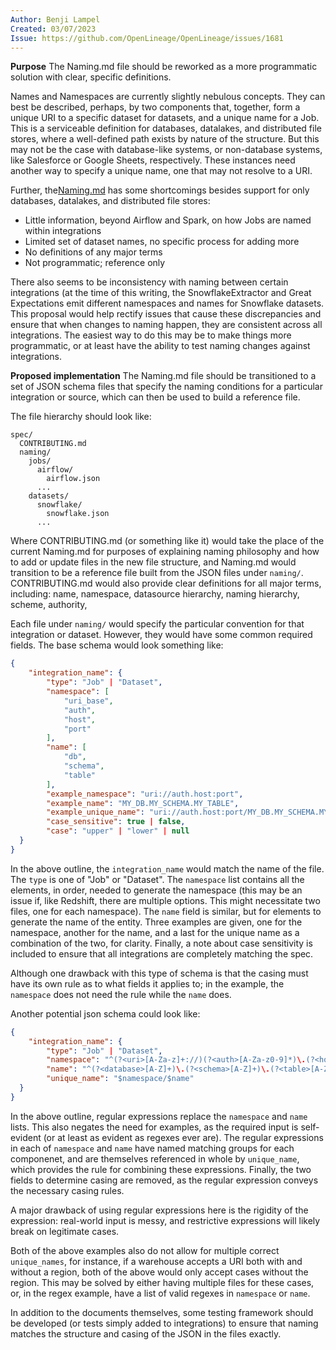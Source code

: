 ```yaml
---
Author: Benji Lampel
Created: 03/07/2023
Issue: https://github.com/OpenLineage/OpenLineage/issues/1681
---
```


**Purpose**
The Naming.md file should be reworked as a more programmatic solution with clear, specific definitions.

Names and Namespaces are currently slightly nebulous concepts. They can best be described, perhaps, by two components that, together, form a unique URI to a specific dataset for datasets, and a unique name for a Job. This is a serviceable definition for databases, datalakes, and distributed file stores, where a well-defined path exists by nature of the structure. But this may not be the case with database-like systems, or non-database systems, like Salesforce or Google Sheets, respectively. These instances need another way to specify a unique name, one that may not resolve to a URI.

Further, the[Naming.md](https://github.com/OpenLineage/OpenLineage/blob/main/spec/Naming.md) has some shortcomings besides support for only databases, datalakes, and distributed file stores:

- Little information, beyond Airflow and Spark, on how Jobs are named within integrations
- Limited set of dataset names, no specific process for adding more
- No definitions of any major terms
- Not programmatic; reference only

There also seems to be inconsistency with naming between certain integrations (at the time of this writing, the SnowflakeExtractor and Great Expectations emit different namespaces and names for Snowflake datasets. This proposal would help rectify issues that cause these discrepancies and ensure that when changes to naming happen, they are consistent across all integrations. The easiest way to do this may be to make things more programmatic, or at least have the ability to test naming changes against integrations.

**Proposed implementation**
The Naming.md file should be transitioned to a set of JSON schema files that specify the naming conditions for a particular integration or source, which can then be used to build a reference file.

The file hierarchy should look like:
```
spec/
  CONTRIBUTING.md
  naming/
    jobs/
      airflow/
        airflow.json
      ...
    datasets/
      snowflake/
        snowflake.json
      ...
```

Where CONTRIBUTING.md (or something like it) would take the place of the current Naming.md for purposes of explaining naming philosophy and how to add or update files in the new file structure, and Naming.md would transition to be a reference file built from the JSON files under `naming/`. CONTRIBUTING.md would also provide clear definitions for all major terms, including: name, namespace, datasource hierarchy, naming hierarchy, scheme, authority, 

Each file under `naming/` would specify the particular convention for that integration or dataset. However, they would have some common required fields. The base schema would look something like:

```json
{
    "integration_name": {
        "type": "Job" | "Dataset",
        "namespace": [
            "uri_base",
            "auth",
            "host",
            "port"
        ],
        "name": [
            "db",
            "schema",
            "table"
        ],
        "example_namespace": "uri://auth.host:port",
        "example_name": "MY_DB.MY_SCHEMA.MY_TABLE",
        "example_unique_name": "uri://auth.host:port/MY_DB.MY_SCHEMA.MY_TABLE",
        "case_sensitive": true | false,
        "case": "upper" | "lower" | null
  }
}
```

In the above outline, the `integration_name` would match the name of the file. The `type` is one of "Job" or "Dataset". The `namespace` list contains all the elements, in order, needed to generate the namespace (this may be an issue if, like Redshift, there are multiple options. This might necessitate two files, one for each namespace). The `name` field is similar, but for elements to generate the name of the entity. Three examples are given, one for the namespace, another for the name, and a last for the unique name as a combination of the two, for clarity. Finally, a note about case sensitivity is included to ensure that all integrations are completely matching the spec.

Although one drawback with this type of schema is that the casing must have its own rule as to what fields it applies to; in the example, the `namespace` does not need the rule while the `name` does.

Another potential json schema could look like:

```json
{
    "integration_name": {
        "type": "Job" | "Dataset",
        "namespace": "^(?<uri>[A-Za-z]+://)(?<auth>[A-Za-z0-9]*)\.(?<host>[A-Za-z0-9]+):(?<port>[0-9]{1,6})$",
        "name": "^(?<database>[A-Z]+)\.(?<schema>[A-Z]+)\.(?<table>[A-Z]+)$",
        "unique_name": "$namespace/$name"
  }
}
```

In the above outline, regular expressions replace the `namespace` and `name` lists. This also negates the need for examples, as the required input is self-evident (or at least as evident as regexes ever are). The regular expressions in each of `namespace` and `name` have named matching groups for each componenet, and are themselves referenced in whole by `unique_name`, which provides the rule for combining these expressions. Finally, the two fields to determine casing are removed, as the regular expression conveys the necessary casing rules.

A major drawback of using regular expressions here is the rigidity of the expression: real-world input is messy, and restrictive expressions will likely break on legitimate cases. 

Both of the above examples also do not allow for multiple correct `unique_names`, for instance, if a warehouse accepts a URI both with and without a region, both of the above would only accept cases without the region. This may be solved by either having multiple files for these cases, or, in the regex example, have a list of valid regexes in `namespace` or `name`.

In addition to the documents themselves, some testing framework should be developed (or tests simply added to integrations) to ensure that naming matches the structure and casing of the JSON in the files exactly.
